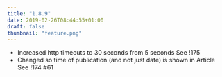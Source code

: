 ```yaml
---
title: "1.8.9"
date: 2019-02-26T08:44:55+01:00
draft: false
thumbnail: "feature.png"
---
```


*   Increased http timeouts to 30 seconds from 5 seconds
    See !175
*   Changed so time of publication (and not just date) is shown in Article
    See !174 #61

